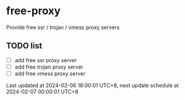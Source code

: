 
# free-proxy
Provide free ssr / trojan / vmess proxy servers


## TODO list
- [ ] add free ssr proxy server
- [ ] add free trojan proxy server
- [ ] add free vmess proxy server

Last updated at 2024-02-06 18:00:01 UTC+8, next update schedule at 2024-02-07 00:00:01 UTC+8

